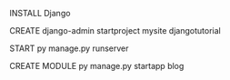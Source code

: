 INSTALL Django

CREATE
django-admin startproject mysite djangotutorial

START
py manage.py runserver

CREATE MODULE
py manage.py startapp blog
